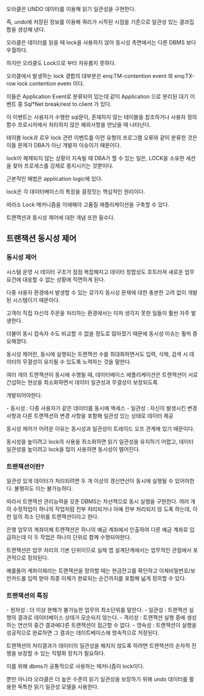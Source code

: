 오라클은 UNDO 데이터를 이용해 읽기 일관성을 구현한다.

즉, undo에 저장된 정보를 이용해 쿼리가 시작된 시점을 기준으로 일관성 있는 결과집합을 생성해 낸다.

오라클은 데이터를 읽을 때 lock을 사용하지 않아 동시성 측면에서는 다른 DBMS 보다 우월하다.

하지만 오라클도 Lock으로 부터 자유롭지 못하다.

오라클에서 발생하는 lock 경합의 대부분은 enq:TM-contention event 와 enq:TX-row lock contention evetn 이다.

이들은 Application Event로 분류되어 있는데 같이 Application 으로 분리된 대기 이벤트 중 Sql\*Net break/rest to client 가 있다.

이 이벤트는 사용자가 수행한 sql문이, 존재하지 않는 테이블을 참조하거나 사용자 정의 함수 프로시저에서 처리하지 않은 예외사항을 만났을 때 나타난다.

테이블 lock과 로우 lock 관련 이벤트를 이런 유형의 프로그램 오류와 같이 분류한 것은 이들 문제가 DBA가 아닌 개발자 이슈이기 때문이다.

lock이 해제되지 않는 상황이 지속될 때 DBA가 할 수 있는 일은, LOCK을 소유한 세션을 찾아 프로세스를 강제로 중지시키는 것뿐이다.

근본적인 해법은 application logic에 있다.

lock은 각 데이터베이스의 특징을 결정짓는 핵심적인 원리이다.

따라소 Lock 메커니즘을 이애해야 고품질 애플리케이션을 구축할 수 있다.

트랜잭션과 동시성 제어에 대한 개념 또한 필수다.

## 트랜잭션 동시성 제어

### 동시성 제어

시스템 운영 시 데이터 구조가 점점 복잡해지고 데이터 정합성도 흐트러져 새로운 업무요건에 대응할 수 없는 상황에 직면하게 된다.

다중 사용자 환경에서 발생할 수 있는 갖가지 동시성 문제에 대한 충본한 고려 없이 개발된 시스템이기 때문이다.

고객이 직접 자신의 주문을 처리하는 환경에서는 미처 생각지 못한 일들이 훨씬 자주 발생한다.

더불어 동시 접속자 수도 비교할 수 없을 정도로 많아졌기 때문에 동시성 이슈는 훨씩 중요해졌다.

동시성 제어란, 동시에 실행되는 트랜잭션 수를 최대화하면서도 입력, 삭제, 검색 시 데이터의 무결성이 유지될 수 있도록 노력하는 것을 말한다.

여러 개의 트랜잭션이 동시에 수행될 때, 데이터베이스 에플리케이션은 트랜잭션이 서로 간섭하는 현상을 최소화하면서 데이터 일관성과 무결성이 보장되도록

개발되어야한다.

\- 동시성 : 다중 사용자가 같은 데이터를 동시에 액세스
\- 일관성 : 자신이 발생시킨 변경 사항과 다른 트랜잭션의 변경 사항을 포함해 일관성 있는 상태로 데이터 제공

동시성 제어가 어려운 이유는 동시성과 일관성이 트레이드 오프 관계에 있기 때문이다.

동시성을 높이려고 lock의 사용을 최소화하면 읽기 일관성을 유지하기 어렵고, 데이터 일관성을 높이려고 lock을 많이 사용하면 동시성이 떨어진다.

### 트랜잭션이란?

일관성 있게 데이터가 처리되려면 두 개 이상의 갱신연산이 동시에 실행될 수 있어야한다. 불행히도 이는 불가능하다.

따라서 트랜잭션 관리능력을 갖춘 DBMS는 차선책으로 동시 실행을 구현한다. 여러 개의 수정작업이 하나의 작업처럼 전부 처리되거나 아예 전부 처리되지 않 도록 하는데, 이런 일의 최소
단위를 트랜잭션이라고 한다.

은행 업무의 계좌이체 트랜잭션은 하나의 예금 계좌에서 인출하여 다른 예금 계좌로 입급하는데 이 두 작업은 하나의 단위로 함께 수행되야한다.

트랜잭션은 업무 처리의 기본 단위이므로 실제 앱 설계단계에서는 업무적인 관점에서 포관적으로 정의된다.

예를들어 계좌이체라는 트랜잭션을 정의할 때는 현금잔고를 확인하고 이체비밀번호/보안카드를 입력 받아 최종 이체가 완료되는 순간까지를 포함해 넓게 정의할 수 있다.

### 트랜잭션의 특징

\- 원자성 : 더 이상 분해가 불가능한 업무의 최소단위를 말한다.
\- 일관성 : 트랜잭션 실행의 결과로 데이터베이스 상태가 모순되지 않는다.
\- 격리성 : 트랜잭션 실행 중에 생성하는 연산의 중간 결과에다른 트랜잭션이 접근할 수 없다.
\- 영속성 : 트랜잭션이 실행을 성공적으로 완료하면 그 결과는 데이트베이스에 영속적으로 저장된다.

트랜잭션의 처리결과가 데이터의 일관성을 해치지 않도록 하려면 트랜잭션의 순차적 진행을 보장할 수 있는 직렬화 장치가 필요하다.

이를 위해 dbms가 공통적으로 사용하는 메커니즘이 lock이다.

뿐만 아니라 오라클은 더 높은 수준의 읽기 일관성을 보장하기 위해 undo 데이터를 활용한 독특한 읽기 일관성 모델을 사용한다.
